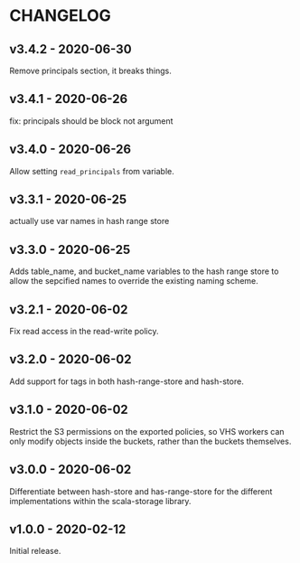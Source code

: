 # CHANGELOG

## v3.4.2 - 2020-06-30

Remove principals section, it breaks things.

## v3.4.1 - 2020-06-26

fix: principals should be block not argument

## v3.4.0 - 2020-06-26

Allow setting `read_principals` from variable.

## v3.3.1 - 2020-06-25

actually use var names in hash range store

## v3.3.0 - 2020-06-25

Adds table_name, and bucket_name variables to the hash range store to allow the sepcified names to override the existing naming scheme.

## v3.2.1 - 2020-06-02

Fix read access in the read-write policy.

## v3.2.0 - 2020-06-02

Add support for tags in both hash-range-store and hash-store.

## v3.1.0 - 2020-06-02

Restrict the S3 permissions on the exported policies, so VHS workers can only modify objects inside the buckets, rather than the buckets themselves.

## v3.0.0 - 2020-06-02

Differentiate between hash-store and has-range-store for the different implementations within the scala-storage library.

## v1.0.0 - 2020-02-12

Initial release.
